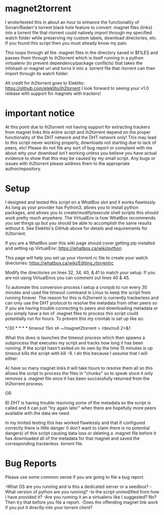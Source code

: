 # magnet2torrent
I wrote/tested this in about an hour to enhance the functionality of Sonarr/Radarr's torrent black hole feature to convert .magnet files (links) into a torrent file that rtorrent could natively import through my specified watch folder while preserving my custom labels, download directories, etc. If you found this script then you must already know my pain.
 
This loops through all the .magnet files in the directory saved in $FILES and passes them through to ih2torrent which is itself running in a python virtualenv (to prevent dependency/package conflicts) that takes the infohash or magnet url and turns it into a .torrent file that rtorrent can then import through its watch folder. 

All credit for ih2torrent goes to Elektito: https://github.com/elektito/ih2torrent
I look forward to seeing your v1.0 release with support for magnets with trackers!

# important notice
At this point due to ih2torrent not having support for extracting trackers from magnet links this entire script and ih2torrent depend on the proper functionality of the DHT network and the DHT network only! This may lead to this script never working properly, downloads not starting due to lack of peers, etc! Please do not file any sort of bug report or complaint with me about why your download isn't working unless you believe you have actual evidence to show that this may be caused by my small script. Any bugs or issues with ih2torrent please address them to the appropriate author/repository.

# Setup
I designed and tested this script on a WhatBox slot and it works flawlessly. As long as your provider has Python3, allows you to install python packages, and allows you to create/modify/execute shell scripts this should work pretty much anywhere. The VirtualEnv is how WhatBox recommends you set things up but you should be able to accomplish the same results without it. See Elektito's GitHub above for details and requirements for ih2torrent.

If you are a WhatBox user this wiki page should cover getting pip installed and setting up VirtualEnv: https://whatbox.ca/wiki/python

This page will help you set up your rtorrent.rc file to create your watch directories: https://whatbox.ca/wiki/Editing_rtorrentrc

Modify the directories on lines 32, 34, 40, & 41 to match your setup. If you are not using VirtualEnvs you can comment out lines 40 & 45.

To automate this conversion process I setup a cronjob to run every 30 minutes and used the timeout command in Linux to keep the script from running forever. The reason for this is ih2torrent is currently trackerless and can only use the DHT protocol to resolve the metadata from other peers so if you are having trouble connecting to peers and downloading metadata or you simply have a ton of .magnet files to process this script could potentially run for hours. To prevent this my crontab is set up like so:

*/30 * * * * timeout 15m sh ~/magnet2torrent > /dev/null 2>&1

What this does is launches the timeout process which then spawns a subprocess that executes my script and tracks how long it has been running. If the script hasn't exited on its own by the time 15 minutes is up timeout kills the script with kill -9. I do this because I assume that I will either:

A) have so many magnet links it will take hours to resolve them all so this allows the script to process the files in "chunks" so to speak since it only removes a .magnet file once it has been successfully returned from the ih2torrent process.

OR

B) DHT is having trouble resolving some of the metadata so the script is called and it can just "try again later" when there are hopefully more peers available with the data we need.

In my limited testing this has worked flawlessly and that if configured correctly there is little danger (I don't want to claim there is no potential dangers) of this script causing data loss or deleting a .magnet file before it has downloaded all of the metadata for that magnet and saved the corresponding trackerless .torrent file.

# Bug Reports
Please use some common sense if you are going to file a bug report.

-What OS are you running and is this a dedicated server or a seedbox?
-What version of python are you running?
-Is the script unmodified from how I have provided it?
-Are you running it an a virtualenv like I suggested? No? Then try that before you file a report.
-Does the offending magnet link work if you put it directly into your torrent client?
